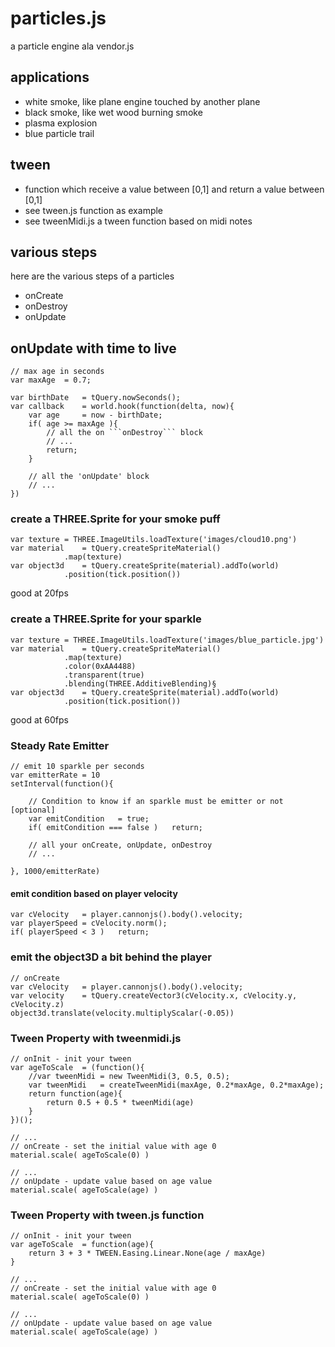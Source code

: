 # particles.js 

a particle engine ala vendor.js

## applications
* white smoke, like plane engine touched by another plane
* black smoke, like wet wood burning smoke
* plasma explosion
* blue particle trail

## tween
* function which receive a value between [0,1] and return a value between [0,1]
* see tween.js function as example
* see tweenMidi.js a tween function based on midi notes

## various steps
here are the various steps of a particles
* onCreate
* onDestroy
* onUpdate


## onUpdate with time to live

```
// max age in seconds
var maxAge	= 0.7;

var birthDate	= tQuery.nowSeconds();
var callback	= world.hook(function(delta, now){
	var age		= now - birthDate;
	if( age >= maxAge ){
		// all the on ```onDestroy``` block
		// ...
		return;	
	}
	
	// all the 'onUpdate' block
	// ...
})
```

### create a THREE.Sprite for your smoke puff

```
var texture	= THREE.ImageUtils.loadTexture('images/cloud10.png')
var material	= tQuery.createSpriteMaterial()
			.map(texture)
var object3d	= tQuery.createSprite(material).addTo(world)
			.position(tick.position())
```

good at 20fps

### create a THREE.Sprite for your sparkle

```
var texture	= THREE.ImageUtils.loadTexture('images/blue_particle.jpg')
var material	= tQuery.createSpriteMaterial()
			.map(texture)
			.color(0xAA4488)
			.transparent(true)
			.blending(THREE.AdditiveBlending)§		
var object3d	= tQuery.createSprite(material).addTo(world)
			.position(tick.position())
```

good at 60fps

### Steady Rate Emitter

```
// emit 10 sparkle per seconds
var emitterRate	= 10
setInterval(function(){

	// Condition to know if an sparkle must be emitter or not [optional]
	var emitCondition	= true;
	if( emitCondition === false )	return;

	// all your onCreate, onUpdate, onDestroy
	// ...

}, 1000/emitterRate)
```

#### emit condition based on player velocity

```
var cVelocity	= player.cannonjs().body().velocity;
var playerSpeed	= cVelocity.norm();
if( playerSpeed < 3 )	return;
```


### emit the object3D a bit behind the player

```
// onCreate
var cVelocity	= player.cannonjs().body().velocity;
var velocity	= tQuery.createVector3(cVelocity.x, cVelocity.y, cVelocity.z)
object3d.translate(velocity.multiplyScalar(-0.05))
```

### Tween Property with tweenmidi.js

```
// onInit - init your tween
var ageToScale	= (function(){
	//var tweenMidi	= new TweenMidi(3, 0.5, 0.5);
	var tweenMidi	= createTweenMidi(maxAge, 0.2*maxAge, 0.2*maxAge);
	return function(age){
		return 0.5 + 0.5 * tweenMidi(age)
	}
})();

// ...
// onCreate - set the initial value with age 0
material.scale( ageToScale(0) )

// ...
// onUpdate - update value based on age value
material.scale( ageToScale(age) )	
```

### Tween Property with tween.js function

```
// onInit - init your tween
var ageToScale	= function(age){
	return 3 + 3 * TWEEN.Easing.Linear.None(age / maxAge)
}

// ...
// onCreate - set the initial value with age 0
material.scale( ageToScale(0) )

// ...
// onUpdate - update value based on age value
material.scale( ageToScale(age) )	
```
